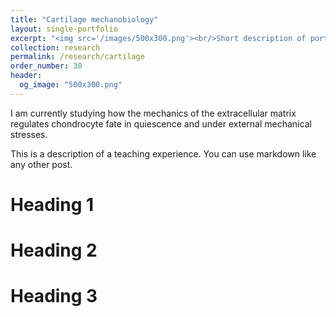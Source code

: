 ```yaml
---
title: "Cartilage mechanobiology"
layout: single-portfolio
excerpt: "<img src='/images/500x300.png'><br/>Short description of portfolio item number 1"
collection: research
permalink: /research/cartilage
order_number: 30
header:
  og_image: "500x300.png"
---
```


I am currently studying how the mechanics of the extracellular matrix regulates chondrocyte fate in quiescence and under external mechanical stresses. 

This is a description of a teaching experience. You can use markdown like any other post.

Heading 1
======

Heading 2
======

Heading 3
======

